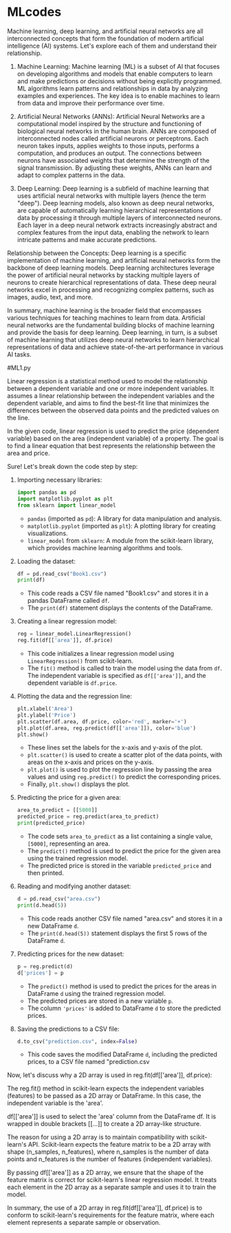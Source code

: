 # MLcodes

Machine learning, deep learning, and artificial neural networks are all interconnected concepts that form the foundation of modern artificial intelligence (AI) systems. Let's explore each of them and understand their relationship.

1. Machine Learning:
Machine learning (ML) is a subset of AI that focuses on developing algorithms and models that enable computers to learn and make predictions or decisions without being explicitly programmed. ML algorithms learn patterns and relationships in data by analyzing examples and experiences. The key idea is to enable machines to learn from data and improve their performance over time.

2. Artificial Neural Networks (ANNs):
Artificial Neural Networks are a computational model inspired by the structure and functioning of biological neural networks in the human brain. ANNs are composed of interconnected nodes called artificial neurons or perceptrons. Each neuron takes inputs, applies weights to those inputs, performs a computation, and produces an output. The connections between neurons have associated weights that determine the strength of the signal transmission. By adjusting these weights, ANNs can learn and adapt to complex patterns in the data.

3. Deep Learning:
Deep learning is a subfield of machine learning that uses artificial neural networks with multiple layers (hence the term "deep"). Deep learning models, also known as deep neural networks, are capable of automatically learning hierarchical representations of data by processing it through multiple layers of interconnected neurons. Each layer in a deep neural network extracts increasingly abstract and complex features from the input data, enabling the network to learn intricate patterns and make accurate predictions.

Relationship between the Concepts:
Deep learning is a specific implementation of machine learning, and artificial neural networks form the backbone of deep learning models. Deep learning architectures leverage the power of artificial neural networks by stacking multiple layers of neurons to create hierarchical representations of data. These deep neural networks excel in processing and recognizing complex patterns, such as images, audio, text, and more.

In summary, machine learning is the broader field that encompasses various techniques for teaching machines to learn from data. Artificial neural networks are the fundamental building blocks of machine learning and provide the basis for deep learning. Deep learning, in turn, is a subset of machine learning that utilizes deep neural networks to learn hierarchical representations of data and achieve state-of-the-art performance in various AI tasks.

#ML1.py

Linear regression is a statistical method used to model the relationship between a dependent variable and one or more independent variables. It assumes a linear relationship between the independent variables and the dependent variable, and aims to find the best-fit line that minimizes the differences between the observed data points and the predicted values on the line.


In the given code, linear regression is used to predict the price (dependent variable) based on the area (independent variable) of a property. The goal is to find a linear equation that best represents the relationship between the area and price.

Sure! Let's break down the code step by step:

1. Importing necessary libraries:
   ```python
   import pandas as pd
   import matplotlib.pyplot as plt
   from sklearn import linear_model
   ```
   - `pandas` (imported as `pd`): A library for data manipulation and analysis.
   - `matplotlib.pyplot` (imported as `plt`): A plotting library for creating visualizations.
   - `linear_model` from `sklearn`: A module from the scikit-learn library, which provides machine learning algorithms and tools.

2. Loading the dataset:
   ```python
   df = pd.read_csv("Book1.csv")
   print(df)
   ```
   - This code reads a CSV file named "Book1.csv" and stores it in a pandas DataFrame called `df`.
   - The `print(df)` statement displays the contents of the DataFrame.

3. Creating a linear regression model:
   ```python
   reg = linear_model.LinearRegression()
   reg.fit(df[['area']], df.price)
   ```
   - This code initializes a linear regression model using `LinearRegression()` from scikit-learn.
   - The `fit()` method is called to train the model using the data from `df`. The independent variable is specified as `df[['area']]`, and the dependent variable is `df.price`.

4. Plotting the data and the regression line:
   ```python
   plt.xlabel('Area')
   plt.ylabel('Price')
   plt.scatter(df.area, df.price, color='red', marker='+')
   plt.plot(df.area, reg.predict(df[['area']]), color='blue')
   plt.show()
   ```
   - These lines set the labels for the x-axis and y-axis of the plot.
   - `plt.scatter()` is used to create a scatter plot of the data points, with areas on the x-axis and prices on the y-axis.
   - `plt.plot()` is used to plot the regression line by passing the area values and using `reg.predict()` to predict the corresponding prices.
   - Finally, `plt.show()` displays the plot.

5. Predicting the price for a given area:
   ```python
   area_to_predict = [[5000]]
   predicted_price = reg.predict(area_to_predict)
   print(predicted_price)
   ```
   - The code sets `area_to_predict` as a list containing a single value, `[5000]`, representing an area.
   - The `predict()` method is used to predict the price for the given area using the trained regression model.
   - The predicted price is stored in the variable `predicted_price` and then printed.

6. Reading and modifying another dataset:
   ```python
   d = pd.read_csv("area.csv")
   print(d.head(5))
   ```
   - This code reads another CSV file named "area.csv" and stores it in a new DataFrame `d`.
   - The `print(d.head(5))` statement displays the first 5 rows of the DataFrame `d`.

7. Predicting prices for the new dataset:
   ```python
   p = reg.predict(d)
   d['prices'] = p
   ```
   - The `predict()` method is used to predict the prices for the areas in DataFrame `d` using the trained regression model.
   - The predicted prices are stored in a new variable `p`.
   - The column `'prices'` is added to DataFrame `d` to store the predicted prices.

8. Saving the predictions to a CSV file:
   ```python
   d.to_csv("prediction.csv", index=False)
   ```
   - This code saves the modified DataFrame `d`, including the predicted prices, to a CSV file named "prediction.csv

Now, let's discuss why a 2D array is used in reg.fit(df[['area']], df.price):

The reg.fit() method in scikit-learn expects the independent variables (features) to be passed as a 2D array or DataFrame. In this case, the independent variable is the 'area'.

df[['area']] is used to select the 'area' column from the DataFrame df. It is wrapped in double brackets [[...]] to create a 2D array-like structure.

The reason for using a 2D array is to maintain compatibility with scikit-learn's API. Scikit-learn expects the feature matrix to be a 2D array with shape (n_samples, n_features), where n_samples is the number of data points and n_features is the number of features (independent variables).

By passing df[['area']] as a 2D array, we ensure that the shape of the feature matrix is correct for scikit-learn's linear regression model. It treats each element in the 2D array as a separate sample and uses it to train the model.

In summary, the use of a 2D array in reg.fit(df[['area']], df.price) is to conform to scikit-learn's requirements for the feature matrix, where each element represents a separate sample or observation.
